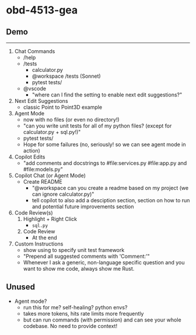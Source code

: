 # obd-4513-gea

## Demo
---
1. Chat Commands
   - /help
   - /tests
      - calculator.py
      - @workspace /tests (Sonnet)
      - pytest tests/ <!-- (remove add max float if it appears) -->
   - @vscode
      - "where can I find the setting to enable next edit suggestions?"
1. Next Edit Suggestions
   - classic Point to Point3D example
1. Agent Mode
      - now with no files (or even no directory!)
      - "can you write unit tests for all of my python files? (except for calculator.py + sql.py!)"
      - pytest tests/ <!-- let Agent mode iterate if needed -->
      - Hope for some failures (no, seriously! so we can see agent mode in action)
1. Copilot Edits
      - "add comments and docstrings to #file:services.py #file:app.py and #file:models.py"
1. Copilot Chat (or Agent Mode)
      - Create README
        - "@workspace can you create a readme based on my project (we can ignore calculator.py)"
        - tell copilot to also add a desciption section, section on how to run and potential future improvements section
1. Code Review(s)
   1. Highlight + Right Click
      - `sql.py`
   1. Code Review
      - At the end
1. Custom Instructions
   - show using to specify unit test framework
   - "Prepend all suggested comments with 'Comment:'"
   - Whenever I ask a generic, non-language specific question and you want to show me code, always show me Rust.

Unused
---
- Agent mode?
   - run this for me? self-healing? python envs?
   - takes more tokens, hits rate limits more frequently
   - but can run commands (with permission) and can see your whole codebase. No need to provide context!
